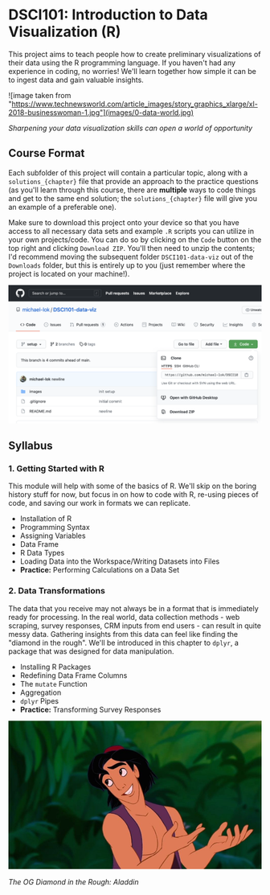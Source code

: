 # DSCI101: Introduction to Data Visualization (R)
This project aims to teach people how to create preliminary visualizations of their data using the R programming language. If you haven't had any experience in coding, no worries! We'll learn together how simple it can be to ingest data and gain valuable insights.

![image taken from "https://www.technewsworld.com/article_images/story_graphics_xlarge/xl-2018-businesswoman-1.jpg"](images/0-data-world.jpg)

*Sharpening your data visualization skills can open a world of opportunity*

## Course Format
Each subfolder of this project will contain a particular topic, along with a `solutions_{chapter}` file that provide an approach to the practice questions (as you'll learn through this course, there are **multiple** ways to code things and get to the same end solution; the `solutions_{chapter}` file will give you an example of a preferable one).

Make sure to download this project onto your device so that you have access to all necessary data sets and example `.R` scripts you can utilize in your own projects/code. You can do so by clicking on the `Code` button on the top right and clicking `Download ZIP`. You'll then need to unzip the contents; I'd recommend moving the subsequent folder `DSCI101-data-viz` out of the `Downloads` folder, but this is entirely up to you (just remember where the project is located on your machine!).

![](images/0-download-zip.png)

## Syllabus

### 1. Getting Started with R
This module will help with some of the basics of R. We'll skip on the boring history stuff for now, but focus in on how to code with R, re-using pieces of code, and saving our work in formats we can replicate.

* Installation of R
* Programming Syntax
* Assigning Variables
* Data Frame
* R Data Types
* Loading Data into the Workspace/Writing Datasets into Files
* **Practice:** Performing Calculations on a Data Set

### 2. Data Transformations
The data that you receive may not always be in a format that is immediately ready for processing. In the real world, data collection methods - web scraping, survey responses, CRM inputs from end users - can result in quite messy data. Gathering insights from this data can feel like finding the "diamond in the rough". We'll be introduced in this chapter to `dplyr`, a package that was designed for data manipulation.

* Installing R Packages
* Redefining Data Frame Columns
* The `mutate` Function
* Aggregation
* `dplyr` Pipes
* **Practice:** Transforming Survey Responses

![](images/0-diamond-in-the-rough.jpg)

*The OG Diamond in the Rough: Aladdin*
